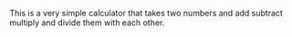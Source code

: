 This is a very simple calculator that takes two numbers and add subtract 
multiply and divide them with each other.
